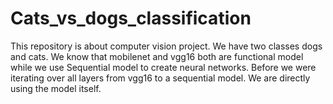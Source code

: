 # Cats_vs_dogs_classification
This repository is about computer vision project.
We have two classes dogs and cats. We know that mobilenet and vgg16 both are functional model while we use Sequential model to create neural networks. Before we were iterating over all layers from vgg16 to a sequential model. We are directly using the model itself.
